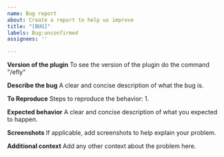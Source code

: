 ```yaml
---
name: Bug report
about: Create a report to help us improve
title: "[BUG]"
labels: Bug:unconfirmed
assignees: ''

---
```


**Version of the plugin**
To see the version of the plugin do the command "/efly"

**Describe the bug**
A clear and concise description of what the bug is.

**To Reproduce**
Steps to reproduce the behavior:
1. 

**Expected behavior**
A clear and concise description of what you expected to happen.

**Screenshots**
If applicable, add screenshots to help explain your problem.

**Additional context**
Add any other context about the problem here.
